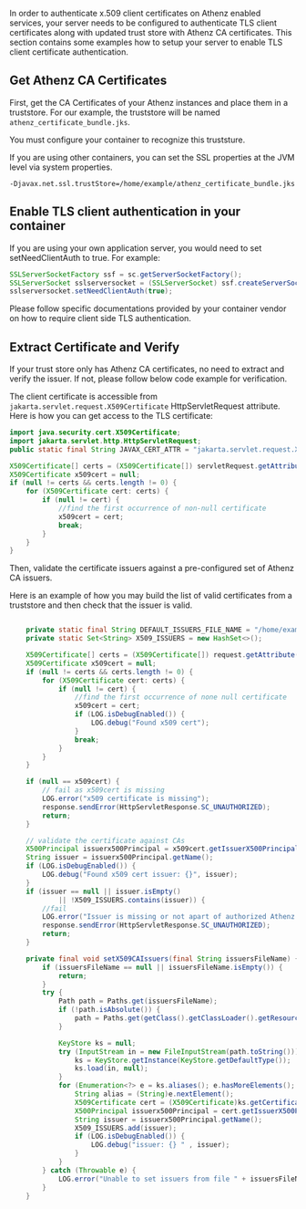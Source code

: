 In order to authenticate x.509 client certificates on Athenz enabled services,
your server needs to be configured to authenticate TLS client certificates
along with updated trust store with Athenz CA certificates. This section contains
some examples how to setup your server to enable TLS client certificate authentication.

## Get Athenz CA Certificates

First, get the CA Certificates of your Athenz instances and place them in a truststore.
For our example, the truststore will be named `athenz_certificate_bundle.jks`.

You must configure your container to recognize this truststure.

If you are using other containers, you can set the SSL properties at the JVM
level via system properties.

```
-Djavax.net.ssl.trustStore=/home/example/athenz_certificate_bundle.jks
```


## Enable TLS client authentication in your container

If you are using your own application server, you would need to set
setNeedClientAuth to true. For example:

```java
SSLServerSocketFactory ssf = sc.getServerSocketFactory();
SSLServerSocket sslserversocket = (SSLServerSocket) ssf.createServerSocket(4443);
sslserversocket.setNeedClientAuth(true);
```

Please follow specific documentations provided by your
container vendor on how to require client side TLS authentication.

## Extract Certificate and Verify

If your trust store only has Athenz CA certificates, no need to extract and
verify the issuer. If not, please follow below code example for verification.

The client certificate is accessible from `jakarta.servlet.request.X509Certificate`
HttpServletRequest attribute. Here is how you can get access to the TLS certificate:

```java
import java.security.cert.X509Certificate;
import jakarta.servlet.http.HttpServletRequest;
public static final String JAVAX_CERT_ATTR = "jakarta.servlet.request.X509Certificate";

X509Certificate[] certs = (X509Certificate[]) servletRequest.getAttribute(JAVAX_CERT_ATTR);
X509Certificate x509cert = null;
if (null != certs && certs.length != 0) {
    for (X509Certificate cert: certs) {
        if (null != cert) {
            //find the first occurrence of non-null certificate
            x509cert = cert;
            break;
        }
    }
}
```

Then, validate the certificate issuers against a pre-configured set of Athenz CA
issuers.

Here is an example of how you may build the list of valid certificates from a truststore 
and then check that the issuer is valid.

```java

    private static final String DEFAULT_ISSUERS_FILE_NAME = "/home/example/athenz_certificate_bundle.jks";
    private static Set<String> X509_ISSUERS = new HashSet<>();

    X509Certificate[] certs = (X509Certificate[]) request.getAttribute(JAVAX_CERT_ATTR);
    X509Certificate x509cert = null;
    if (null != certs && certs.length != 0) {
        for (X509Certificate cert: certs) {
            if (null != cert) {
                //find the first occurrence of none null certificate
                x509cert = cert;
                if (LOG.isDebugEnabled()) {
                    LOG.debug("Found x509 cert");
                }
                break;
            }
        }
    }

    if (null == x509cert) {
        // fail as x509cert is missing
        LOG.error("x509 certificate is missing");
        response.sendError(HttpServletResponse.SC_UNAUTHORIZED);
        return;
    }

    // validate the certificate against CAs
    X500Principal issuerx500Principal = x509cert.getIssuerX500Principal();
    String issuer = issuerx500Principal.getName();
    if (LOG.isDebugEnabled()) {
        LOG.debug("Found x509 cert issuer: {}", issuer);
    }
    if (issuer == null || issuer.isEmpty()
            || !X509_ISSUERS.contains(issuer)) {
        //fail
        LOG.error("Issuer is missing or not apart of authorized Athenz CA");
        response.sendError(HttpServletResponse.SC_UNAUTHORIZED);
        return;
    }

    private final void setX509CAIssuers(final String issuersFileName) {
        if (issuersFileName == null || issuersFileName.isEmpty()) {
            return;
        }
        try {
            Path path = Paths.get(issuersFileName);
            if (!path.isAbsolute()) {
                path = Paths.get(getClass().getClassLoader().getResource(issuersFileName).toURI());
            }

            KeyStore ks = null;
            try (InputStream in = new FileInputStream(path.toString())) {
                ks = KeyStore.getInstance(KeyStore.getDefaultType());
                ks.load(in, null);
            }
            for (Enumeration<?> e = ks.aliases(); e.hasMoreElements(); ) {
                String alias = (String)e.nextElement();
                X509Certificate cert = (X509Certificate)ks.getCertificate(alias);
                X500Principal issuerx500Principal = cert.getIssuerX500Principal();
                String issuer = issuerx500Principal.getName();
                X509_ISSUERS.add(issuer);
                if (LOG.isDebugEnabled()) {
                    LOG.debug("issuer: {} " , issuer);
                }
            }
        } catch (Throwable e) {
            LOG.error("Unable to set issuers from file " + issuersFileName, e);
        }
    }
```
